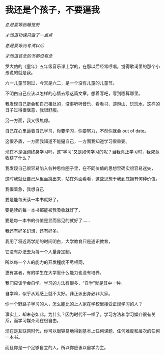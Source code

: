 # 我还是个孩子，不要逼我

*总是要等到睡觉前*

*才知道功课只做了一点点*

*总是要等到考试以后*

*才知道该念的书都没有念*

罗大佑的《童年》五年级音乐课上学的，在那以后经常哼唱，觉得歌词里的那个小孩说的就是我。

六一儿童节刚过，今天是六二，是一个没有儿童的儿童节。

不明白自己应该以怎样的心情去写这篇文章。想着写吧，写到哪算哪里。

我发现自己挺会和自己相处的，没事听听音乐、看看书、游游山、玩玩水，这样的日子过得很惬意，我很舒服。

另一方面，我又很焦虑。

自己在心里逼着自己学习，你要学习，你要努力，不然你就会 out of  date。

这很矛盾，一方面我知道不能逼自己，一方面我知道学习很重要。

现在不是强调终身学习吗，这“学习”又是如何学习的呢？当我真正学习时，我究竟收获了什么？

我发现自己很容易陷入各种思维圈子里，在不同价值的思想里确实很容易迷失，

这时我就让自己从里面跳出来，站在外面看看，这些思想于我到底拥有何种价值。

我很着急，我想自己

要是能每天读一本书就好了，

要是读的每一本书都能被我吸收就好了，

要是每一本书的价值是显而易见的就好了……

我还有好多幻想，还有好多。

我用了将近两学期的时间明白，大学教育只是通识教育，

它没有办法去为每一个人量身定制，

所以每一个人的能力的开发程度不尽相同，

更有甚者，有的学生在大学里什么能力也没有培养。

我们应该学会自学。学习的方法有很多，“自学”就是其中一种。

自学嘛，似乎从观感上就不太好。非正派出身必非大家。

你一个野路子学习的人，怎么能比的上人家在学校里接受正规学习的人？

事实上，却未必如此。为什么？因为时代不一样了。学习方法和学习媒介很有关系，而学习媒介现在很自由。

现在是互联网时代，你可以很容易地得到基本上任何课题、任何难度和层次的任何一本书。

而且你是一个足够自立的人。所以你应该以自学为主。
